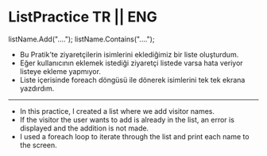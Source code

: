 # ListPractice TR || ENG

listName.Add("....");
listName.Contains("....");

- Bu Pratik'te ziyaretçilerin isimlerini eklediğimiz bir liste oluşturdum.
- Eğer kullanıcının eklemek istediği ziyaretçi listede varsa hata veriyor listeye ekleme yapmıyor.
- Liste içerisinde foreach döngüsü ile dönerek isimlerini tek tek ekrana yazdırdım.
  

---

- In this practice, I created a list where we add visitor names.
- If the visitor the user wants to add is already in the list, an error is displayed and the addition is not made.
- I used a foreach loop to iterate through the list and print each name to the screen.

